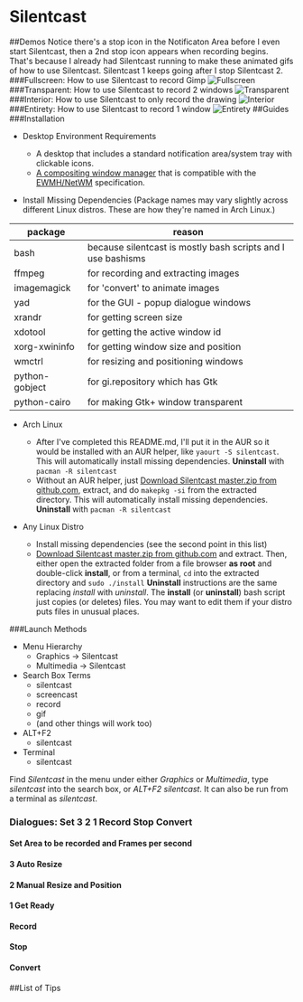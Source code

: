 Silentcast
==========

<!--
BETTER TO VIEW THIS IN A MARKDOWN VIEWER
When viewed in a markdown viewer, you'll get pictures and even animations made with silentcast. If you don't have a markdown viewer, I personally use a Google Chrome Extension:

https://chrome.google.com/webstore/detail/markdown-preview/jmchmkecamhbiokiopfpnfgbidieafmd

After installing the Markdown Preview extenstion, you can't use it until you go into

chrome://extensions/

to checkmark the box under

Markdown Preview
 for *Allow access to file URLs*

Then, just open this file with Chrome. You'll probably want to make Google Chrome the default for .md files. You can also just drag and drop this file to an empty tab in Chrome.
-->

##Demos
Notice there's a stop icon in the Notificaton Area before I even start Silentcast, then a 2nd stop icon appears when recording begins. That's because I already had Silentcast running to make these animated gifs of how to use Silentcast. Silentcast 1 keeps going after I stop Silentcast 2.
###Fullscreen: How to use Silentcast to record Gimp
![Fullscreen](http://i.imgur.com/I1mXz9N.gif)
###Transparent: How to use Silentcast to record 2 windows
![Transparent](http://i.imgur.com/ak6NQZB.gif)
###Interior: How to use Silentcast to only record the drawing
![Interior](http://i.imgur.com/VAmUl8d.gif)
###Entirety: How to use Silentcast to record 1 window
![Entirety](http://i.imgur.com/XlWzLRW.gif)
##Guides
###Installation

- Desktop Environment Requirements
    - A desktop that includes a standard notification area/system tray with clickable icons.
    - [A compositing window manager](http://en.wikipedia.org/wiki/Compositing_window_manager#List_of_compositing_window_managers) that is compatible with the [EWMH/NetWM](http://en.wikipedia.org/wiki/Extended_Window_Manager_Hints) specification.

- Install Missing Dependencies (Package names may vary slightly across different Linux distros. These are how they're named in Arch Linux.)
<table>
  <thead>
    <tr>
      <th>package</th>
      <th>reason</th>
    </tr>
  </thead>
  <tr>
    <td>bash</td>
    <td>because silentcast is mostly bash scripts and I use bashisms</td>
  </tr>
  <tr>
    <td>ffmpeg</td>
    <td>for recording and extracting images</td>
  </tr>
  <tr>
    <td>imagemagick</td>
    <td>for 'convert' to animate images</td>
  </tr>
  <tr>
    <td>yad</td>
    <td>for the GUI - popup dialogue windows</td>
  </tr>
  <tr>
    <td>xrandr</td>
    <td>for getting screen size</td>
  </tr>
  <tr>
    <td>xdotool</td>
    <td>for getting the active window id</td>
  </tr>
  <tr>
    <td>xorg-xwininfo</td>
    <td>for getting window size and position</td>
  </tr>
  <tr>
    <td>wmctrl</td>
    <td>for resizing and positioning windows</td>
  </tr>
  <tr>
    <td>python-gobject</td>
    <td>for gi.repository which has Gtk</td>
  </tr>
  <tr>
    <td>python-cairo</td>
    <td>for making Gtk+ window transparent</td>
  </tr>
</table>

- Arch Linux
    - After I've completed this README.md, I'll put it in the AUR so it would be installed with an AUR helper, like `yaourt -S silentcast`. This will automatically install missing dependencies. **Uninstall** with `pacman -R silentcast`
    - Without an AUR helper, just [Download Silentcast master.zip from github.com](https://github.com/colinkeenan/silentcast/archive/master.zip), extract, and do `makepkg -si` from the extracted directory. This will automatically install missing dependencies. **Uninstall** with `pacman -R silentcast`

- Any Linux Distro
    - Install missing dependencies (see the second point in this list)
    - [Download Silentcast master.zip from github.com](https://github.com/colinkeenan/silentcast/archive/master.zip) and extract. Then, either open the extracted folder from a file browser **as root** and double-click **install**, or from a terminal, `cd` into the extracted directory and `sudo ./install` **Uninstall** instructions are the same replacing *install* with *uninstall*. The **install** (or **uninstall**) bash script just copies (or deletes) files. You may want to edit them if your distro puts files in unusual places.

###Launch Methods

- Menu Hierarchy
    - Graphics -> Silentcast
    - Multimedia -> Silentcast
- Search Box Terms
    - silentcast
    - screencast
    - record
    - gif
    - (and other things will work too)
- ALT+F2
    - silentcast
- Terminal
    - silentcast

Find *Silentcast* in the menu under either *Graphics* or *Multimedia*, type *silentcast* into the search box, or *ALT+F2 silentcast*. It can also be run from a terminal as *silentcast*.
### Dialogues: Set 3 2 1 Record Stop Convert
#### Set Area to be recorded and Frames per second
#### 3 Auto Resize
#### 2 Manual Resize and Position
#### 1 Get Ready
#### Record
#### Stop
#### Convert
##List of Tips
